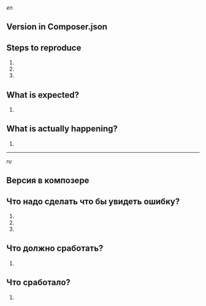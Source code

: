 *en*
## Version in Composer.json

## Steps to reproduce

1.
2.
3.

## What is expected?
1.

## What is actually happening?
1.
_______________________________________________________________
*ru*
## Версия в композере

## Что надо сделать что бы увидеть ошибку?

1.
2.
3.

## Что должно сработать?
1.

## Что сработало?
1.

